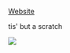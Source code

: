 [Website](https://AshVoid427.github.io/MathData24/)

tis' but a scratch

<img src="https://www.mtgnexus.com/img/ccc/ren/21031/214875.jpg?t=2024-04-01-02:35:26">